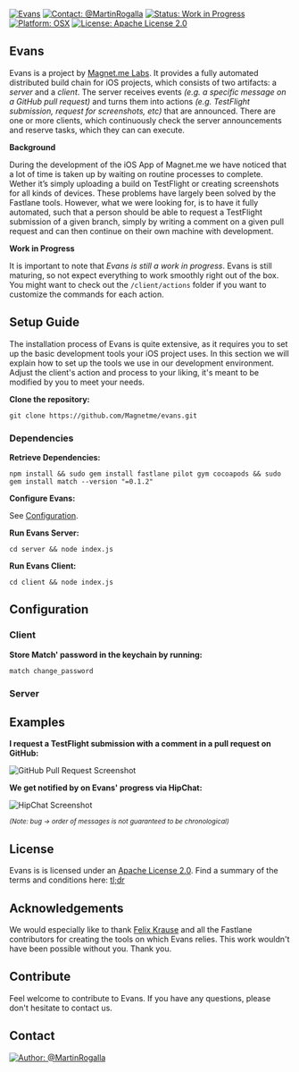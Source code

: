 [![Evans](http://i.imgur.com/EIBoAXM.jpg)](https://labs.magnet.me/)
[![Contact: @MartinRogalla](https://img.shields.io/badge/contact-%40MartinRogalla-FF5C51.svg?style=flat-square)](https://twitter.com/MartinRogalla)
[![Status: Work in Progress](https://img.shields.io/badge/status-Work%20in%20Progress-FF5C51.svg?style=flat-square)](https://labs.magnet.me/)
[![Platform: OSX](https://img.shields.io/badge/platform-OS%20X-FF5C51.svg?style=flat-square)](#)
[![License: Apache License 2.0](https://img.shields.io/badge/license-Apache%202.0-FF5C51.svg?style=flat-square)](http://www.apache.org/licenses/LICENSE-2.0)

## Evans
Evans is a project by [Magnet.me Labs](https://labs.magnet.me/). 
It provides a fully automated distributed build chain for iOS projects, which consists of two artifacts: a *server* and a *client*.
The server receives events *(e.g. a specific message on a GitHub pull request)* and turns them into actions *(e.g. TestFlight submission, request for screenshots, etc)* that are announced.
There are one or more clients, which continuously check the server announcements and reserve tasks, which they can can execute.

**Background**

During the development of the iOS App of Magnet.me we have noticed that a lot of time is taken up by waiting on routine processes to complete. Wether it’s simply uploading a build on TestFlight or creating screenshots for all kinds of devices. These problems have largely been solved by the Fastlane tools.  However, what we were looking for, is to have it fully automated, such that a person should be able to request a TestFlight submission of a given branch, simply by writing a comment on a given pull request and can then continue on their own machine with development.

**Work in Progress**

It is important to note that *Evans is still a work in progress*. Evans is still maturing, so not expect everything to work smoothly right out of the box. You might want to check out the `/client/actions` folder if you want to customize the commands for each action.

## Setup Guide
The installation process of Evans is quite extensive, as it requires you to set up the basic development tools your iOS project uses. In this section we will explain how to set up the tools we use in our development environment. Adjust the client's action and process to your liking, it's meant to be modified by you to meet your needs.

**Clone the repository:**
```
git clone https://github.com/Magnetme/evans.git
```
### Dependencies
**Retrieve Dependencies:**
```
npm install && sudo gem install fastlane pilot gym cocoapods && sudo gem install match --version "=0.1.2"
```
**Configure Evans:**

See [Configuration](#configuration).

**Run Evans Server:**
```
cd server && node index.js
```
**Run Evans Client:**
```
cd client && node index.js
```
## Configuration

### Client
**Store Match' password in the keychain by running:**
```
match change_password
```

### Server

## Examples
**I request a TestFlight submission with a comment in a pull request on GitHub:**

![GitHub Pull Request Screenshot](http://i.imgur.com/Wqiqirw.png)

**We get notified by on Evans' progress via HipChat:**

![HipChat Screenshot](http://i.imgur.com/yd8wBYH.png)

<sub>*(Note: bug -> order of messages is not guaranteed to be chronological)*</sub>

## License
Evans is is licensed under an [Apache License 2.0](http://www.apache.org/licenses/LICENSE-2.0). Find a summary of the terms and conditions here: [tl;dr](https://tldrlegal.com/license/apache-license-2.0-(apache-2.0))

## Acknowledgements
We would especially like to thank  [Felix Krause](https://twitter.com/KrauseFx) and all the Fastlane contributors for creating the tools on which Evans relies. This work wouldn't have been possible without you. Thank you.

## Contribute
Feel welcome to contribute to Evans. If you have any questions, please don't hesitate to contact us.

## Contact
[![Author: @MartinRogalla](https://img.shields.io/badge/author-%40MartinRogalla-FF5C51.svg?style=flat-square)](https://twitter.com/MartinRogalla)

